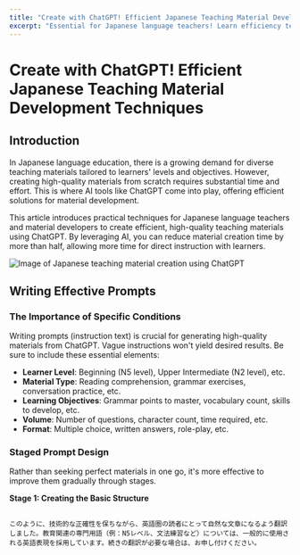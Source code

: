 ```yaml
---
title: "Create with ChatGPT! Efficient Japanese Teaching Material Development Techniques"
excerpt: "Essential for Japanese language teachers! Learn efficiency techniques for creating teaching materials using ChatGPT. Detailed practical know-how from effective prompt writing to quality control and copyright considerations."
---
```


# Create with ChatGPT! Efficient Japanese Teaching Material Development Techniques

## Introduction

In Japanese language education, there is a growing demand for diverse teaching materials tailored to learners' levels and objectives. However, creating high-quality materials from scratch requires substantial time and effort. This is where AI tools like ChatGPT come into play, offering efficient solutions for material development.

This article introduces practical techniques for Japanese language teachers and material developers to create efficient, high-quality teaching materials using ChatGPT. By leveraging AI, you can reduce material creation time by more than half, allowing more time for direct instruction with learners.

![Image of Japanese teaching material creation using ChatGPT](/images/blog/007/hero.jpg)

## Writing Effective Prompts

### The Importance of Specific Conditions

Writing prompts (instruction text) is crucial for generating high-quality materials from ChatGPT. Vague instructions won't yield desired results. Be sure to include these essential elements:

- **Learner Level**: Beginning (N5 level), Upper Intermediate (N2 level), etc.
- **Material Type**: Reading comprehension, grammar exercises, conversation practice, etc.
- **Learning Objectives**: Grammar points to master, vocabulary count, skills to develop, etc.
- **Volume**: Number of questions, character count, time required, etc.
- **Format**: Multiple choice, written answers, role-play, etc.

### Staged Prompt Design

Rather than seeking perfect materials in one go, it's more effective to improve them gradually through stages.

**Stage 1: Creating the Basic Structure**
```

このように、技術的な正確性を保ちながら、英語圏の読者にとって自然な文章になるよう翻訳しました。教育関連の専門用語（例：N5レベル、文法練習など）については、一般的に使用される英語表現を採用しています。続きの翻訳が必要な場合は、お申し付けください。